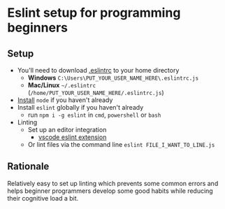 # Eslint setup for programming beginners

## Setup
- You'll need to download [.eslintrc](./.eslintrc) to your home directory
  - **Windows** `C:\Users\PUT_YOUR_USER_NAME_HERE\.eslintrc.js`
  - **Mac/Linux** `~/.eslintrc` (`/home/PUT_YOUR_USER_NAME_HERE/.eslintrc.js`)
- [Install](https://nodejs.org/en/download) `node` if you haven't already
- Install `eslint` globally if you haven't already
  - run `npm i -g eslint` in `cmd`, `powershell` or `bash`
- Linting
  - Set up an editor integration
    - [vscode eslint extension](https://marketplace.visualstudio.com/items?itemName=dbaeumer.vscode-eslint)
  - Or lint files via the command line `eslint FILE_I_WANT_TO_LINE.js`

## Rationale
Relatively easy to set up linting which prevents some common errors and helps beginner programmers develop some good habits while reducing their cognitive load a bit.
